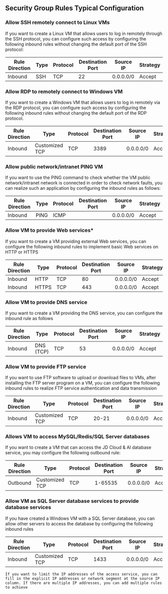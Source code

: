 ## **Security Group Rules Typical Configuration**

### **Allow SSH remotely connect to Linux VMs**

If you want to create a Linux VM that allows users to log in remotely through the SSH protocol, you can configure such access by configuring the following inbound rules without changing the default port of the SSH protocol:

| Rule Direction | Type | Protocol | Destination Port | Source IP | Strategy |
| -------- | ---- | ---- | -------- | --------- | ---- |
| Inbound     | SSH  | TCP  | 22       | 0.0.0.0/0 | Accept |



### **Allow RDP to remotely connect to Windows VM** 

If you want to create a Windows VM that allows users to log in remotely via the RDP protocol, you can configure such access by configuring the following inbound rules without changing the default port of the RDP protocol.

| Rule Direction | Type | Protocol | Destination Port | Source IP | Strategy |
| -------- | --------- | ---- | -------- | --------- | ---- |
| Inbound     | Customized TCP | TCP  | 3389     | 0.0.0.0/0 | Accept |



### Allow public network/intranet PING VM

If you want to use the PING command to check whether the VM public network/intranet network is connected in order to check network faults, you can realize such an application by configuring the inbound rules as follows:

| Rule Direction | Type | Protocol | Destination Port | Source IP | Strategy |
| -------- | ---- | ---- | -------- | --------- | ---- |
| Inbound     | PING | ICMP |         | 0.0.0.0/0 | Accept |



### Allow VM to provide Web services*

If you want to create a VM providing external Web services, you can configure the following inbound rules to implement basic Web services on HTTP or HTTPS

| Rule Direction | Type | Protocol | Destination Port | Source IP | Strategy |
| -------- | ----- | ---- | -------- | --------- | ---- |
| Inbound     | HTTP  | TCP  | 80       | 0.0.0.0/0 | Accept |
| Inbound     | HTTPS | TCP  | 443      | 0.0.0.0/0 | Accept |

### **Allow VM to provide DNS service** 

If you want to create a VM providing the DNS service, you can configure the inbound rule as follows

| Rule Direction | Type | Protocol | Destination Port | Source IP | Strategy |
| -------- | ---------- | ---- | -------- | --------- | ---- |
| Inbound     | DNS (TCP) | TCP  | 53       | 0.0.0.0/0 | Accept |

### **Allow VM to provide FTP service**

If you want to use FTP software to upload or download files to VMs, after installing the FTP server program on a VM, you can configure the following inbound rules to realize FTP service authentication and data transmission

| Rule Direction | Type | Protocol | Destination Port | Source IP | Strategy |
| -------- | --------- | ---- | -------- | --------- | ---- |
| Inbound     | Customized TCP | TCP  | 20-21    | 0.0.0.0/0 | Accept |

### Allows VM to access MySQL/Redis/SQL Server databases

If you want to create a VM that can access the JD Cloud & AI database service, you may configure the following outbound rule:

| Rule Direction | Type | Protocol | Destination Port | Source IP | Strategy |
| -------- | --------- | ---- | -------- | --------- | ---- |
| Outbound     | Customized TCP | TCP  | 1-65535  | 0.0.0.0/0 | Accept |

### **Allow VM as SQL Server database services to provide database services**

If you have created a Windows VM with a SQL Server database, you can allow other servers to access the database by configuring the following inbound rules

| Rule Direction | Type | Protocol | Destination Port | Source IP | Strategy |
| -------- | --------- | ---- | -------- | --------- | ---- |
| Inbound     | Customized TCP  | TCP  | 1433     | 0.0.0.0/0 | Accept |

`If you want to limit the IP addresses of the access service, you can fill in the explicit IP addresses or network segment at the source IP column. If there are multiple IP addresses, you can add multiple rules to achieve`
